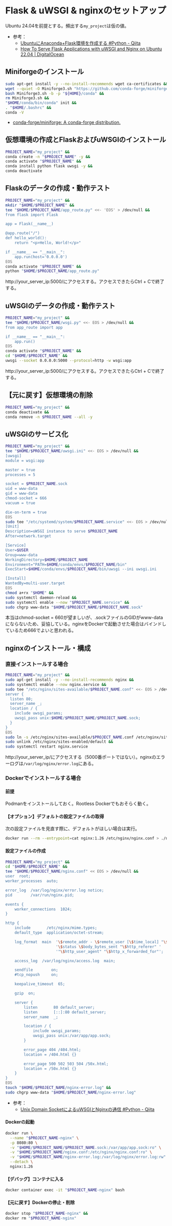 # Flask & uWSGI & nginxのセットアップ
Ubuntu 24.04を前提とする。頻出する`my_project`は仮の値。
- 参考：
  - [UbuntuにAnaconda+Flask環境を作成する #Python - Qiita](https://qiita.com/katsujitakeda/items/b8e0cdc04611e3645f76#nginx%E3%81%AE%E8%A8%AD%E5%AE%9A)
  - [How To Serve Flask Applications with uWSGI and Nginx on Ubuntu 22.04 | DigitalOcean](https://www.digitalocean.com/community/tutorials/how-to-serve-flask-applications-with-uwsgi-and-nginx-on-ubuntu-22-04#step-6-configuring-nginx-to-proxy-requests)

## Miniforgeのインストール
```sh
sudo apt-get install -y --no-install-recommends wget ca-certificates &&
wget --quiet -O Miniforge3.sh "https://github.com/conda-forge/miniforge/releases/latest/download/Miniforge3-$(uname)-$(uname -m).sh" &&
bash Miniforge3.sh -b -p "${HOME}/conda" &&
rm Miniforge3.sh &&
"$HOME/conda/bin/conda" init &&
. "$HOME/.bashrc" &&
conda -V
```
- [conda-forge/miniforge: A conda-forge distribution.](https://github.com/conda-forge/miniforge)

## 仮想環境の作成とFlaskおよびuWSGIのインストール
```sh
PROJECT_NAME="my_project" &&
conda create -n "$PROJECT_NAME" -y &&
conda activate "$PROJECT_NAME" &&
conda install python flask uwsgi -y &&
conda deactivate
```

## Flaskのデータの作成・動作テスト
```sh
PROJECT_NAME="my_project" &&
mkdir "$HOME/$PROJECT_NAME" &&
tee "$HOME/$PROJECT_NAME/app_route.py" <<- 'EOS' > /dev/null &&
from flask import Flask

app = Flask(__name__)

@app.route("/")
def hello_world():
    return "<p>Hello, World!</p>"

if __name__ == "__main__":
    app.run(host='0.0.0.0')
EOS
conda activate "$PROJECT_NAME" &&
python "$HOME/$PROJECT_NAME/app_route.py"
```

http://your_server_ip:5000/にアクセスする。アクセスできたらCtrl + Cで終了する。

## uWSGIのデータの作成・動作テスト
```sh
PROJECT_NAME="my_project" &&
tee "$HOME/$PROJECT_NAME/wsgi.py" <<- EOS > /dev/null &&
from app_route import app

if __name__ == "__main__":
    app.run()
EOS
conda activate "$PROJECT_NAME" &&
cd "$HOME/$PROJECT_NAME" &&
uwsgi --socket 0.0.0.0:5000 --protocol=http -w wsgi:app
```
http://your_server_ip:5000/にアクセスする。アクセスできたらCtrl + Cで終了する。

## 【元に戻す】仮想環境の削除
```sh
PROJECT_NAME="my_project" &&
conda deactivate &&
conda remove -n $PROJECT_NAME --all -y
```

## uWSGIのサービス化
```sh
PROJECT_NAME="my_project" &&
tee "$HOME/$PROJECT_NAME/uwsgi.ini" <<- EOS > /dev/null &&
[uwsgi]
module = wsgi:app

master = true
processes = 5

socket = $PROJECT_NAME.sock
uid = www-data
gid = www-data
chmod-socket = 666
vacuum = true

die-on-term = true
EOS
sudo tee "/etc/systemd/system/$PROJECT_NAME.service" <<- EOS > /dev/null &&
[Unit]
Description=uWSGI instance to serve $PROJECT_NAME
After=network.target

[Service]
User=$USER
Group=www-data
WorkingDirectory=$HOME/$PROJECT_NAME
Environment="PATH=$HOME/conda/envs/$PROJECT_NAME/bin"
ExecStart=$HOME/conda/envs/$PROJECT_NAME/bin/uwsgi --ini uwsgi.ini

[Install]
WantedBy=multi-user.target
EOS
chmod a+rx "$HOME" &&
sudo systemctl daemon-reload &&
sudo systemctl enable --now "$PROJECT_NAME.service" &&
sudo chgrp www-data "$HOME/$PROJECT_NAME/$PROJECT_NAME.sock"
```
本当はchmod-socket = 660が望ましいが、.sockファイルのGIDがwww-dataにならないため、妥協している。nginxをDockerで起動させた場合はバインドしているため666でよいと思われる。

## nginxのインストール・構成
### 直接インストールする場合
```sh
PROJECT_NAME="my_project" &&
sudo apt-get install -y --no-install-recommends nginx &&
sudo systemctl enable --now nginx.service &&
sudo tee "/etc/nginx/sites-available/$PROJECT_NAME.conf" <<- EOS > /dev/null &&
server {
  listen 80;
  server_name _;
  location / {
    include uwsgi_params;
    uwsgi_pass unix:$HOME/$PROJECT_NAME/$PROJECT_NAME.sock;
  }
}
EOS
sudo ln -s /etc/nginx/sites-available/$PROJECT_NAME.conf /etc/nginx/sites-enabled/$PROJECT_NAME.conf &&
sudo unlink /etc/nginx/sites-enabled/default &&
sudo systemctl restart nginx.service
```
http://your_server_ip/にアクセスする（5000番ポートではない）。nginxのエラーログは`/var/log/nginx/error.log`にある。

### Dockerでインストールする場合
#### 前提
Podmanをインストールしておく。Rootless Dockerでもおそらく動く。

#### 【オプション】デフォルトの設定ファイルの取得
次の設定ファイルを見直す際に、デフォルトがほしい場合は実行。
```sh
docker run --rm --entrypoint=cat nginx:1.26 /etc/nginx/nginx.conf > ./nginx.conf
```

#### 設定ファイルの作成
```sh
PROJECT_NAME="my_project" &&
cd "$HOME/$PROJECT_NAME" &&
tee "$HOME/$PROJECT_NAME/nginx.conf" << EOS > /dev/null &&
user  root;
worker_processes  auto;

error_log  /var/log/nginx/error.log notice;
pid        /var/run/nginx.pid;

events {
    worker_connections  1024;
}

http {
    include       /etc/nginx/mime.types;
    default_type  application/octet-stream;

    log_format  main  '\$remote_addr - \$remote_user [\$time_local] "\$request" '
                      '\$status \$body_bytes_sent "\$http_referer" '
                      '"\$http_user_agent" "\$http_x_forwarded_for"';

    access_log  /var/log/nginx/access.log  main;

    sendfile        on;
    #tcp_nopush     on;

    keepalive_timeout  65;

    gzip  on;

    server {
        listen       80 default_server;
        listen       [::]:80 default_server;
        server_name  _;

        location / {
            include uwsgi_params;
            uwsgi_pass unix:/var/app/app.sock;
        }

        error_page 404 /404.html;
        location = /404.html {}

        error_page 500 502 503 504 /50x.html;
        location = /50x.html {}
    }
}
EOS
touch "$HOME/$PROJECT_NAME/nginx-error.log" &&
sudo chgrp www-data "$HOME/$PROJECT_NAME/nginx-error.log"
```
- 参考：
  - [Unix Domain SocketによるuWSGIとNginxの通信 #Python - Qiita](https://qiita.com/wf-yamaday/items/735be1da1022e096d6c6)

#### Dockerの起動
```sh
docker run \
  --name "$PROJECT_NAME-nginx" \
  -p 8080:80 \
  -v "$HOME/$PROJECT_NAME/$PROJECT_NAME.sock:/var/app/app.sock:ro" \
  -v "$HOME/$PROJECT_NAME/nginx.conf:/etc/nginx/nginx.conf:ro" \
  -v "$HOME/$PROJECT_NAME/nginx-error.log:/var/log/nginx/error.log:rw" \
  --detach \
  nginx:1.26
```

#### 【デバッグ】コンテナに入る
```sh
docker container exec -it "$PROJECT_NAME-nginx" bash
```

#### 【元に戻す】Dockerの停止・削除
```sh
docker stop "$PROJECT_NAME-nginx" &&
docker rm "$PROJECT_NAME-nginx"
```